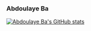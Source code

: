 ### Abdoulaye Ba
[![Abdoulaye Ba's GitHub stats](https://github-readme-stats.vercel.app/api?username=Abdi-29)](https://github.com/anuraghazra/github-readme-stats)
